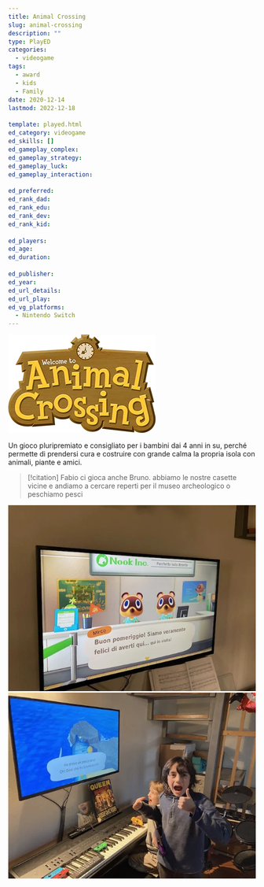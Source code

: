 ```yaml
---
title: Animal Crossing
slug: animal-crossing
description: ""
type: PlayED
categories:
  - videogame
tags:
  - award
  - kids
  - Family
date: 2020-12-14
lastmod: 2022-12-18

template: played.html
ed_category: videogame
ed_skills: []
ed_gameplay_complex: 
ed_gameplay_strategy: 
ed_gameplay_luck: 
ed_gameplay_interaction: 

ed_preferred: 
ed_rank_dad: 
ed_rank_edu: 
ed_rank_dev: 
ed_rank_kid: 

ed_players: 
ed_age: 
ed_duration: 

ed_publisher: 
ed_year: 
ed_url_details: 
ed_url_play: 
ed_vg_platforms:
  - Nintendo Switch
---
```


![](../../assets/img/played/videogame/animal_crossing.webp)

Un gioco pluripremiato e consigliato per i bambini dai 4 anni in su, perché permette di prendersi cura e costruire con grande calma la propria isola con animali, piante e amici.

> [!citation] Fabio
> ci gioca anche Bruno. abbiamo le nostre casette vicine e andiamo a cercare reperti per il museo archeologico o peschiamo pesci

![](../../assets/img/played/videogame/animal_crossing_1.webp)
![](../../assets/img/played/videogame/animal_crossing_2.webp)
